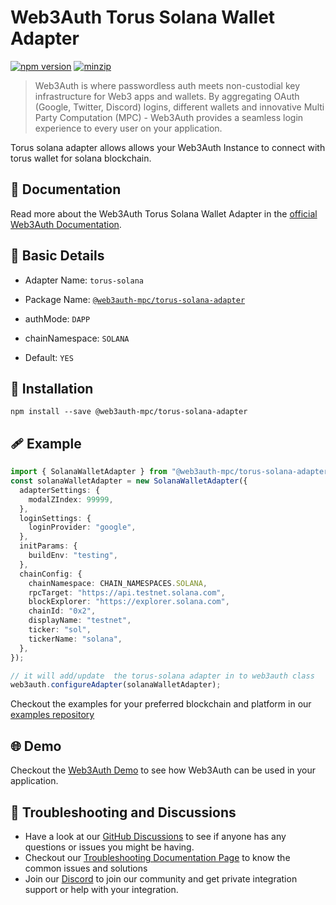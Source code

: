 # Web3Auth Torus Solana Wallet Adapter

[![npm version](https://img.shields.io/npm/v/@web3auth-mpc/torus-solana-adapter?label=%22%22)](https://www.npmjs.com/package/@web3auth-mpc/torus-solana-adapter/v/latest)
[![minzip](https://img.shields.io/bundlephobia/minzip/@web3auth-mpc/torus-solana-adapter?label=%22%22)](https://bundlephobia.com/result?p=@web3auth-mpc/torus-solana-adapter@latest)

> Web3Auth is where passwordless auth meets non-custodial key infrastructure for Web3 apps and wallets. By aggregating OAuth (Google, Twitter, Discord) logins, different wallets and innovative Multi Party Computation (MPC) - Web3Auth provides a seamless login experience to every user on your application.

Torus solana adapter allows allows your Web3Auth Instance to connect with torus wallet for solana blockchain.

## 📖 Documentation

Read more about the Web3Auth Torus Solana Wallet Adapter in the [official Web3Auth Documentation](https://web3auth.io/docs/sdk/web/adapters/torus-solana).

## 📄 Basic Details

- Adapter Name: `torus-solana`

- Package Name: [`@web3auth-mpc/torus-solana-adapter`](https://web3auth.io/docs/sdk/web/adapters/torus-solana)

- authMode: `DAPP`

- chainNamespace: `SOLANA`

- Default: `YES`

## 🔗 Installation

```shell
npm install --save @web3auth-mpc/torus-solana-adapter
```

## 🩹 Example

```ts
import { SolanaWalletAdapter } from "@web3auth-mpc/torus-solana-adapter";
const solanaWalletAdapter = new SolanaWalletAdapter({
  adapterSettings: {
    modalZIndex: 99999,
  },
  loginSettings: {
    loginProvider: "google",
  },
  initParams: {
    buildEnv: "testing",
  },
  chainConfig: {
    chainNamespace: CHAIN_NAMESPACES.SOLANA,
    rpcTarget: "https://api.testnet.solana.com",
    blockExplorer: "https://explorer.solana.com",
    chainId: "0x2",
    displayName: "testnet",
    ticker: "sol",
    tickerName: "solana",
  },
});

// it will add/update  the torus-solana adapter in to web3auth class
web3auth.configureAdapter(solanaWalletAdapter);
```

Checkout the examples for your preferred blockchain and platform in our [examples repository](https://github.com/Web3Auth/examples/)

## 🌐 Demo

Checkout the [Web3Auth Demo](https://demo-app.web3auth.io/) to see how Web3Auth can be used in your application.

## 💬 Troubleshooting and Discussions

- Have a look at our [GitHub Discussions](https://github.com/Web3Auth/Web3Auth/discussions?discussions_q=sort%3Atop) to see if anyone has any questions or issues you might be having.
- Checkout our [Troubleshooting Documentation Page](https://web3auth.io/docs/troubleshooting) to know the common issues and solutions
- Join our [Discord](https://discord.gg/web3auth) to join our community and get private integration support or help with your integration.
